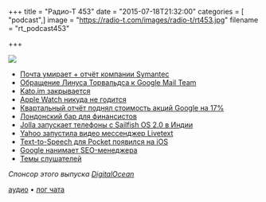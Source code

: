 +++
title = "Радио-Т 453"
date = "2015-07-18T21:32:00"
categories = [ "podcast",]
image = "https://radio-t.com/images/radio-t/rt453.jpg"
filename = "rt_podcast453"

+++

![](https://radio-t.com/images/radio-t/rt453.jpg)

- [Почта умирает + отчёт компании Symantec](http://thenextweb.com/insider/2015/07/18/rejoice-spam-rate-hits-12-year-low/)
- [Обращение Линуса Торвальдса к Google Mail Team](https://plus.google.com/+LinusTorvalds/posts/DiG9qANf5PA)
- [Kato.im закрывается](http://venturebeat.com/2015/07/13/chat-app-kato-will-shut-down-on-aug-31-because-slack/)
- [Apple Watch никуда не годится](http://www.forbes.com/sites/quickerbettertech/2015/07/13/why-the-apple-watch-debut-is-worse-for-apple-than-glass-was-for-google/)
- [Квартальный отчёт поднял стоимость акций Google на 17%](https://investor.google.com/earnings/2015/Q2_google_earnings.html)
- [Лондонский бар для финансистов](http://www.marketwatch.com/story/when-this-market-crashes-traders-get-trashed-2015-07-17)
- [Jolla запускает телефоны с Sailfish OS 2.0 в Индии](http://www.engadget.com/2015/07/16/jolla-sailfish-india/)
- [Yahoo запустила видео мессенджер Livetext](http://techcrunch.com/2015/07/17/yahoo-quietly-launches-a-new-video-texting-mobile-messaging-app-on-itunes/)
- [Text-to-Speech для Pocket появился на iOS](http://getpocket.com/blog/2015/07/text-to-speech-for-ios-is-now-available-listen-to-your-articles-in-pocket-2/)
- [Google нанимает SEO-менеджера](https://www.google.com/about/careers/search#!t=jo&jid=120105001)
- [Темы слушателей](https://radio-t.com/p/2015/07/14/prep-453/)

_Спонсор этого выпуска [DigitalOcean](https://do.co/radiot)_

[аудио](https://cdn.radio-t.com/rt_podcast453.mp3) • [лог чата](http://chat.radio-t.com/logs/radio-t-453.html)
<audio src="https://cdn.radio-t.com/rt_podcast453.mp3" preload="none"></audio>
